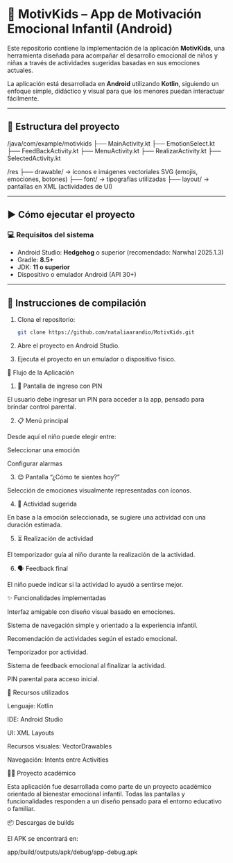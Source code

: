 # 🧠 MotivKids – App de Motivación Emocional Infantil (Android)

Este repositorio contiene la implementación de la aplicación **MotivKids**, una herramienta diseñada para acompañar el desarrollo emocional de niños y niñas a través de actividades sugeridas basadas en sus emociones actuales.

La aplicación está desarrollada en **Android** utilizando **Kotlin**, siguiendo un enfoque simple, didáctico y visual para que los menores puedan interactuar fácilmente.

---

## 📂 Estructura del proyecto

/java/com/example/motivkids
├── MainActivity.kt
├── EmotionSelect.kt
├── FeedBackActivity.kt
├── MenuActivity.kt
├── RealizarActivity.kt
├── SelectedActivity.kt

/res
├── drawable/ → íconos e imágenes vectoriales SVG (emojis, emociones, botones)
├── font/ → tipografías utilizadas
├── layout/ → pantallas en XML (actividades de UI)


---

## ▶️ Cómo ejecutar el proyecto

### 💻 Requisitos del sistema

- Android Studio: **Hedgehog** o superior (recomendado: Narwhal 2025.1.3)
- Gradle: **8.5+**
- JDK: **11 o superior**
- Dispositivo o emulador Android (API 30+)

---

## 🚀 Instrucciones de compilación

1. Clona el repositorio:
   ```bash
   git clone https://github.com/nataliaarandio/MotivKids.git


2. Abre el proyecto en Android Studio.

3. Ejecuta el proyecto en un emulador o dispositivo físico.

📱 Flujo de la Aplicación
1. 🔢 Pantalla de ingreso con PIN

El usuario debe ingresar un PIN para acceder a la app, pensado para brindar control parental.

2. 📋 Menú principal

Desde aquí el niño puede elegir entre:

Seleccionar una emoción

Configurar alarmas

3. 😊 Pantalla “¿Cómo te sientes hoy?”

Selección de emociones visualmente representadas con íconos.

4. 🧩 Actividad sugerida

En base a la emoción seleccionada, se sugiere una actividad con una duración estimada.

5. ⏳ Realización de actividad

El temporizador guía al niño durante la realización de la actividad.

6. 🗣️ Feedback final

El niño puede indicar si la actividad lo ayudó a sentirse mejor.

✨ Funcionalidades implementadas

Interfaz amigable con diseño visual basado en emociones.

Sistema de navegación simple y orientado a la experiencia infantil.

Recomendación de actividades según el estado emocional.

Temporizador por actividad.

Sistema de feedback emocional al finalizar la actividad.

PIN parental para acceso inicial.

📖 Recursos utilizados

Lenguaje: Kotlin

IDE: Android Studio

UI: XML Layouts

Recursos visuales: VectorDrawables

Navegación: Intents entre Activities

🧑‍🏫 Proyecto académico

Esta aplicación fue desarrollada como parte de un proyecto académico orientado al bienestar emocional infantil. Todas las pantallas y funcionalidades responden a un diseño pensado para el entorno educativo o familiar.

📦 Descargas de builds

El APK se encontrará en:

app/build/outputs/apk/debug/app-debug.apk



